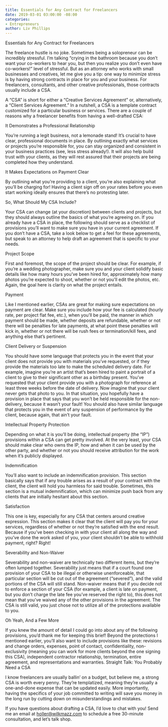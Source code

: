 ```yaml
---
title: Essentials for Any Contract for Freelancers
date: 2019-03-01 03:00:00 -08:00
categories:
- Entrepreneurs
author: Liv Phillips
---
```


Essentials for Any Contract for Freelancers

The freelance hustle is no joke. Sometimes being a solopreneur can be incredibly stressful. I’m talking “crying in the bathroom because you don’t want your co-workers to hear you, but then you realize you don’t even have co-workers!” level of stressful. But as an attorney who works with small businesses and creatives, let me give you a tip: one way to minimize stress is by having strong contracts in place for you and your business. For freelancers, consultants, and other creative professionals, those contracts usually include a CSA.

 A “CSA” is short for either a “Creative Services Agreement” or, alternatively, a “Client Services Agreement.” In a nutshell, a CSA is a template contract customized for a particular business or services. There are a couple of reasons why a freelancer benefits from having a well-drafted CSA: 

It Demonstrates a Professional Relationship

You’re running a legit business, not a lemonade stand! It’s crucial to have clear, professional documents in place. By outlining exactly what services or projects you’re responsible for, you can stay organized and consistent in your business practices (see, less stress already!). It will also help build trust with your clients, as they will rest assured that their projects are being completed how they understand. 

It Makes Expectations on Payment Clear

By outlining what you’re providing to a client, you’re also explaining what you’ll be charging for! Having a client sign off on your rates before you even start working ideally ensures that there’s no protesting later. 

So, What Should My CSA Include?

Your CSA can change (at your discretion) between clients and projects, but they should always outline the basics of what you’re agreeing on. If you already have a CSA in place, the following should serve as a checklist of provisions you’ll want  to make sure you have in your current agreement. If you don’t have a CSA, take a look below to get a feel for these agreements, but speak to an attorney to help draft an agreement that is specific to your needs.  

Project Scope

First and foremost, the scope of the project should be clear. For example, if you’re a wedding photographer, make sure you and your client solidify basic details like how many hours you’ve been hired for, approximately how many photos you’re expected to shoot, whether or not you’ll edit the photos, etc. Again, the goal here is clarity on what the project entails.

Payment

Like I mentioned earlier, CSAs are great for making sure expectations on payment are clear. Make sure you include how your fee is calculated (hourly rate, per project flat fee, etc.), when you’ll be paid, the manner in which payment should be made, whether deposits are refundable, whether or not there will be penalties for late payments, at what point these penalties will kick in, whether or not there will be rush fees or termination/kill fees, and anything else that’s pertinent.

Client Delivery or Suspension

You should have some language that protects you in the event that your client does not provide you with materials you’ve requested, or if they provide the materials too late to make the scheduled delivery date. For example, imagine you’re an artist that’s been hired to paint a portrait of a client to give to their significant other as a birthday present. You’ve requested that your client provide you with a photograph for reference at least three weeks before the date of delivery. Now imagine that your client never gets that photo to you. In that situation, you hopefully have a provision in place that says that you won’t be held responsible for the non-delivery, because it wasn’t your fault! You should also have similar language that protects you in the event of any suspension of performance by the client, because again, that ain’t your fault. 

Intellectual Property Protection

Depending on what it is you’ll be doing, intellectual property (the “IP”) provisions within a CSA can get pretty involved. At the very least, your CSA should make clear who owns the IP, how and when it can be used by the other party, and whether or not you should receive attribution for the work when it’s publicly displayed. 

Indemnification

You’ll also want to include an indemnification provision. This section basically says that if any trouble arises as a result of your contract with the client, the client will hold you harmless for said trouble. Sometimes, this section is a mutual indemnification, which can minimize push back from any clients that are initially hesitant about this section.

Satisfaction 

This one is key, especially for any CSA that centers around creative expression. This section makes it clear that the client will pay you for your services, regardless of whether or not they’re satisfied with the end result. Because if you’ve been checking in with your client all along the way and you’ve done the work asked of you, your client shouldn’t be able to withhold payment, right? Right!

Severability and Non-Waiver

Severability and non-waiver are technically two different items, but they’re often lumped together. Severability just means that if a court found one provision of your CSA to be illegal or otherwise unenforceable, that particular section will be cut out of the agreement (“severed”), and the valid portions of the CSA will still stand. Non-waiver means that if you decide not to enforce a section of your CSA (for example, a client is late on payment, but you don’t charge the late fee you’ve reserved the right to), this does not mean that you’ve waived any of the other provisions in the agreement. The CSA is still valid, you just chose not to utilize all of the protections available to you.

Oh Yeah, And a Few More

If you knew the amount of detail I could go into about any of the following provisions, you’d thank me for keeping this brief! Beyond the protections I mentioned earlier, you’ll also want to include provisions like these: revisions and change orders, expenses, point of contact, confidentiality, non-exclusivity (meaning you can work for more clients beyond the one signing this CSA), independent contractor relationship, termination, entire agreement, and representations and warranties. 
Straight Talk: You Probably Need a CSA

I know freelancers are usually ballin’ on a budget, but believe me, a strong CSA is worth every penny. They’re templatized, meaning they’re usually a one-and-done expense that can be updated easily. More importantly, having the specifics of your job committed to writing will save you money in the long run by cutting down on misunderstandings and mistakes. 

If you have questions about drafting a CSA, I’d love to chat with you! Send me an email at holler@wilkmazz.com to schedule a free 30-minute consultation, and let’s talk shop. 